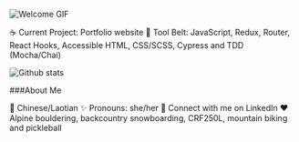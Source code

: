![Welcome GIF](https://i.imgur.com/VnCaMsq.gif)

☕ Current Project: Portfolio website
🔧 Tool Belt: JavaScript, Redux, Router, React Hooks, Accessible HTML, CSS/SCSS, Cypress and TDD (Mocha/Chai)

![Github stats](https://github-readme-stats.vercel.app/api?username=najinl&theme=jolly&show_icons=true&count_private=true)

###About Me

🍚 Chinese/Laotian
✨ Pronouns: she/her
👋 Connect with me on LinkedIn
❤️ Alpine bouldering, backcountry snowboarding, CRF250L, mountain biking and pickleball
